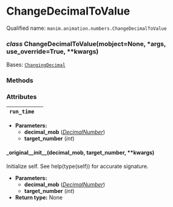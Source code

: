 # ChangeDecimalToValue

Qualified name: `manim.animation.numbers.ChangeDecimalToValue`

### *class* ChangeDecimalToValue(mobject=None, \*args, use_override=True, \*\*kwargs)

Bases: [`ChangingDecimal`](manim.animation.numbers.ChangingDecimal.md#manim.animation.numbers.ChangingDecimal)

### Methods

### Attributes

| `run_time`   |    |
|--------------|----|
* **Parameters:**
  * **decimal_mob** ([*DecimalNumber*](manim.mobject.text.numbers.DecimalNumber.md#manim.mobject.text.numbers.DecimalNumber))
  * **target_number** (*int*)

#### \_original_\_init_\_(decimal_mob, target_number, \*\*kwargs)

Initialize self.  See help(type(self)) for accurate signature.

* **Parameters:**
  * **decimal_mob** ([*DecimalNumber*](manim.mobject.text.numbers.DecimalNumber.md#manim.mobject.text.numbers.DecimalNumber))
  * **target_number** (*int*)
* **Return type:**
  None
